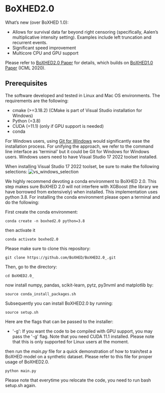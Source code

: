 # BoXHED2.0

What’s new (over BoXHED 1.0):
 - Allows for survival data far beyond right censoring (specifically, Aalen’s multiplicative intensity setting). Examples include left truncation and recurrent events.
 - Significant speed improvement
 - Multicore CPU and GPU support

Please refer to [BoXHED2.0 Paper](https://arxiv.org/abs/2103.12591) for details, which builds on [BoXHED1.0 Paper](http://proceedings.mlr.press/v119/wang20o/wang20o.pdf) (ICML 2020).

## Prerequisites
The software developed and tested in Linux and Mac OS environments. The requirements are the following:
- cmake  (>=3.18.2) (CMake is part of Visual Studio installation for Windows)
- Python (=3.8)
- CUDA   (=11.1) (only if GPU support is needed)
- conda

For Windows users, using [Git for Windows](https://gitforwindows.org/) would significantly ease the installation process. For unifying the approach, we refer to the command line interface as 'terminal' but it could be Git for Windows for Windows users. Windows users need to have Visual Studio 17 2022 toolset installed.

When installing Visual Studio 17 2022 toolset, be sure to make the following selections:
![vs_windows_selection](https://user-images.githubusercontent.com/34462617/198723876-38a85c80-4e50-4fe7-8a8a-1ac3c020d346.jpg)

We highly recommend devoting a conda environment to BoXHED 2.0. This step makes sure BoXHED 2.0 will not interfere with XGBoost (the library we have borrowed from extensively) when installed. This implementation uses python 3.8.
For installing the conda environment please open a terminal and do the following:

First create the conda environment:
```
conda create -n boxhed2.0 python=3.8
```

then activate it
```
conda activate boxhed2.0
```

Please make sure to clone this repository:
```
git clone https://github.com/BoXHED/BoXHED2.0_.git
```
Then, go to the directory:
```
cd BoXHED2.0_
```
now install numpy, pandas, scikit-learn, pytz, py3nvml and matplotlib by:
```
source conda_install_packages.sh
```

Subsequently you can install BoXHED2.0 by running:
```
source setup.sh
```
Here are the flags that can be passed to the installer:
- '-g': If you want the code to be compiled with GPU support, you may pass the '-g' flag. Note that you need CUDA 11.1 installed. Please note that this is only supported for Linux users at the moment. 

then run the *main.py* file for a quick demonstration of how to train/test a BoXHED model on a synthetic dataset. Please refer to this file for proper usage of BoXHED2.0.
```
python main.py
``` 

Please note that everytime you relocate the code, you need to run bash setup.sh again.
